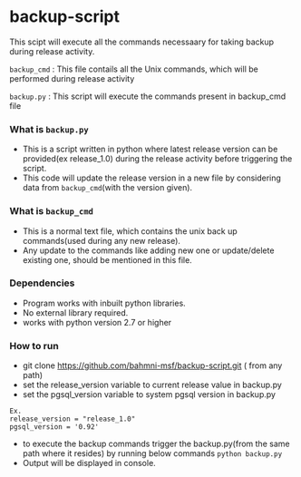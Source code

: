# backup-script
This scipt will execute all the commands necessaary for taking backup during release activity.

`backup_cmd` : This file contails all the Unix commands, which will be performed during release activity

`backup.py` : This script will execute the commands present in backup_cmd file


### What is `backup.py`
- This is a script written in python where latest release version can be provided(ex release_1.0) during the release activity before triggering the script.
- This code will update the release version in a new file by considering data from `backup_cmd`(with the version given).
 
 
### What is `backup_cmd`
 - This is a normal text file, which contains the unix back up commands(used during any new release).
 - Any update to the commands like adding new one or update/delete existing one, should be mentioned in this file.
 
### Dependencies
- Program works with inbuilt python libraries.
- No external library required.
- works with python version 2.7 or higher

### How to run
- git clone https://github.com/bahmni-msf/backup-script.git ( from any path)
- set the release_version variable to current release value in backup.py
- set the pgsql_version variable to system pgsql version in backup.py
```
Ex. 
release_version = "release_1.0"
pgsql_version = '0.92'
```
- to execute the backup commands trigger the backup.py(from the same path where it resides)
by running below commands
```python backup.py```
- Output will be displayed in console.
